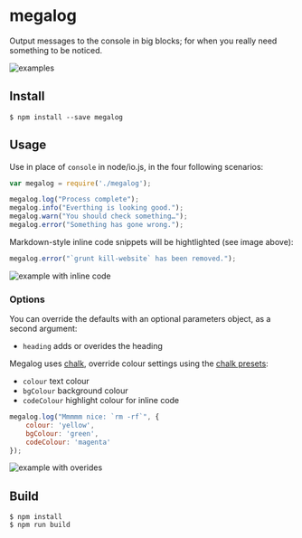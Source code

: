 # megalog

Output messages to the console in big blocks; for when you really need something to be noticed.

![examples](https://raw.githubusercontent.com/sndrs/megalog/master/examples/megalogs.png)

## Install

```
$ npm install --save megalog
```

## Usage

Use in place of `console` in node/io.js, in the four following scenarios:

```js
var megalog = require('./megalog');

megalog.log("Process complete");
megalog.info("Everthing is looking good.");
megalog.warn("You should check something…");
megalog.error("Something has gone wrong.");
```

Markdown-style inline code snippets will be hightlighted (see image above):

```js
megalog.error("`grunt kill-website` has been removed.");
```

![example with inline code](https://raw.githubusercontent.com/sndrs/megalog/master/examples/megalog-inlinecode.png)

### Options

You can override the defaults with an optional parameters object, as a second argument:
- `heading` adds or overides the heading

Megalog uses [chalk](https://github.com/sindresorhus/chalk), override colour settings using the [chalk presets](https://github.com/sindresorhus/chalk#colors):
- `colour` text colour
- `bgColour` background colour
- `codeColour` highlight colour for inline code

```js
megalog.log("Mmmmm nice: `rm -rf`", {
    colour: 'yellow',
    bgColour: 'green',
    codeColour: 'magenta'
});
```

![example with overides](https://raw.githubusercontent.com/sndrs/megalog/master/examples/megalog-colours.png)

## Build

```
$ npm install
$ npm run build
```
